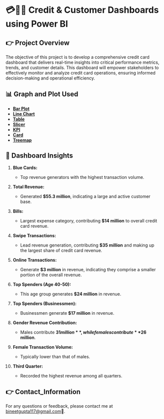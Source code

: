 # 💳🧑‍💻 Credit & Customer Dashboards using Power BI


## 👉 Project Overview
The objective of this project is to develop a comprehensive credit card dashboard that delivers real-time insights into critical performance metrics, trends, and customer details. This dashboard will empower stakeholders to effectively monitor and analyze credit card operations, ensuring informed decision-making and operational efficiency.



<!-- ## 👉 Data_Description

🚀 **Company :** Name of the Company

🚀 **TypeName :** Type of laptop('Notebook', 'Gaming', 'Ultrabook', '2 in 1 Convertible', 'Workstation', 'Netbook')

🚀 **Inches :** Size of the laptop(floating value)

🚀 **ScreenResolution :** The resolution of the laptop screen.

🚀 **Cpu :** The processor (CPU) specifications of the laptop.

🚀 **Ram :** The amount of RAM (random-access memory) in the laptop.

🚀 **Memory :** The storage capacity or type of memory (e.g., SSD, HDD) in the laptop.

🚀 **Gpu :** The graphics processor (GPU) specifications of the laptop.

🚀 **OpSys :** The operating system installed on the laptop.

🚀 **Weight :** The weight of the laptop, usually in kilograms or pounds.

🚀 **Price :** The price of the laptop, which is the target variable for prediction. -->







## 📊 Graph and Plot Used

- [**Bar Plot**](https://learn.microsoft.com/en-us/power-bi/visuals/power-bi-visualization-types-for-reports-and-q-and-a#bar-and-column-charts)
- [**Line Chart**](https://learn.microsoft.com/en-us/power-bi/visuals/power-bi-visualization-types-for-reports-and-q-and-a#line-charts)
- [**Table**](https://learn.microsoft.com/en-us/power-bi/visuals/power-bi-visualization-types-for-reports-and-q-and-a#tables)
- [**Slicer**](https://learn.microsoft.com/en-us/power-bi/visuals/power-bi-visualization-types-for-reports-and-q-and-a#slicers)
- [**KPI**](https://learn.microsoft.com/en-us/power-bi/visuals/power-bi-visualization-types-for-reports-and-q-and-a#kpi)
- [**Card**](https://learn.microsoft.com/en-us/power-bi/visuals/power-bi-visualization-types-for-reports-and-q-and-a#cards)
- [**Treemap**](https://learn.microsoft.com/en-us/power-bi/visuals/power-bi-visualization-types-for-reports-and-q-and-a#treemaps)




## 📝 Dashboard Insights

1. **Blue Cards:**
   - Top revenue generators with the highest transaction volume.

2. **Total Revenue:**
   - Generated **$55.3 million**, indicating a large and active customer base.

3. **Bills:**
   - Largest expense category, contributing **$14 million** to overall credit card revenue.

4. **Swipe Transactions:**
   - Lead revenue generation, contributing **$35 million** and making up the largest share of credit card revenue.

5. **Online Transactions:**
   - Generate **$3 million** in revenue, indicating they comprise a smaller portion of the overall revenue.

6. **Top Spenders (Age 40-50):**
   - This age group generates **$24 million** in revenue.

7. **Top Spenders (Businessmen):**
   - Businessmen generate **$17 million** in revenue.

8. **Gender Revenue Contribution:**
   - Males contribute **$31 million**, while females contribute **$26 million**.

9. **Female Transaction Volume:**
   - Typically lower than that of males.

10. **Third Quarter:**
    - Recorded the highest revenue among all quarters.




<!-- ## 👉 Streamlit App

<div style="display:flex; justify-content:space-between;">
  <img src="https://github.com/Bineet117/Laptop-Price-Prediction/assets/118985862/8a41b119-1914-46cf-b24d-6ae779ca9517" alt="Screenshot 1" width="400"/>
  <img src="https://github.com/Bineet117/Laptop-Price-Prediction/assets/118985862/12cfd0c6-40b8-45de-90ad-459f7ace49d7" alt="Screenshot 2" width="400"/>
</div> -->


## 👉 Contact_Information
For any questions or feedback, please contact me at bineetgupta117@gmail.com📧.


<!-- ## 👉 Conclusion
This project aims to provide a user-friendly interface for predicting laptop prices, leveraging machine learning techniques. -->
